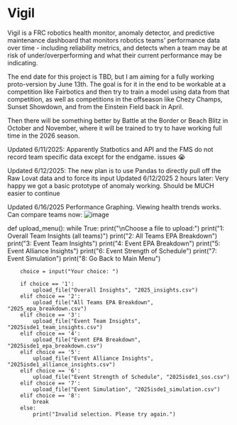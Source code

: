 # Vigil

Vigil is a FRC robotics health monitor, anomaly detector, and predictive maintenance dashboard that monitors robotics teams' performance data over time - including reliability metrics, and detects when a team may be at risk of under/overperforming and what their current performance may be indicating.

The end date for this project is TBD, but I am aiming for a fully working proto-version by June 13th. The goal is for it in the end to be workable at a competition like Fairbotics and then try to train a model using data from that competition, as well as competitions in the offseason like Chezy Champs, Sunset Showdown, and from the Einstein Field back in April. 

Then there will be something better by Battle at the Border or Beach Blitz in October and November, where it will be trained to try to have working full time in the 2026 season.



Updated 6/11/2025: Apparently Statbotics and API and the FMS do not record team specific data except for the endgame. issues 😭

Updated 6/12/2025: The new plan is to use Pandas to directly pull off the Raw Lovat data and to force its input
Updated 6/12/2025 2 hours later: Very happy we got a basic prototype of anomaly working. Should be MUCH easier to continue

Updated 6/16/2025 Performance Graphing. Viewing health trends works. Can compare teams now:
![image](https://github.com/user-attachments/assets/54714e7a-fd73-4a1b-b77b-8057580c2ccc)



def upload_menu():
    while True:
        print("\nChoose a file to upload:")
        print("1: Overall Team Insights (all teams)")
        print("2: All Teams EPA Breakdown")
        print("3: Event Team Insights")
        print("4: Event EPA Breakdown")
        print("5: Event Alliance Insights")
        print("6: Event Strength of Schedule")
        print("7: Event Simulation")
        print("8: Go Back to Main Menu")

        choice = input("Your choice: ")

        if choice == '1':
            upload_file("Overall Insights", "2025_insights.csv")
        elif choice == '2':
            upload_file("All Teams EPA Breakdown", "2025_epa_breakdown.csv")
        elif choice == '3':
            upload_file("Event Team Insights", "2025isde1_team_insights.csv")
        elif choice == '4':
            upload_file("Event EPA Breakdown", "2025isde1_epa_breakdown.csv")
        elif choice == '5':
            upload_file("Event Alliance Insights", "2025isde1_alliance_insights.csv")
        elif choice == '6':
            upload_file("Event Strength of Schedule", "2025isde1_sos.csv")
        elif choice == '7':
            upload_file("Event Simulation", "2025isde1_simulation.csv")
        elif choice == '8':
            break
        else:
            print("Invalid selection. Please try again.")
